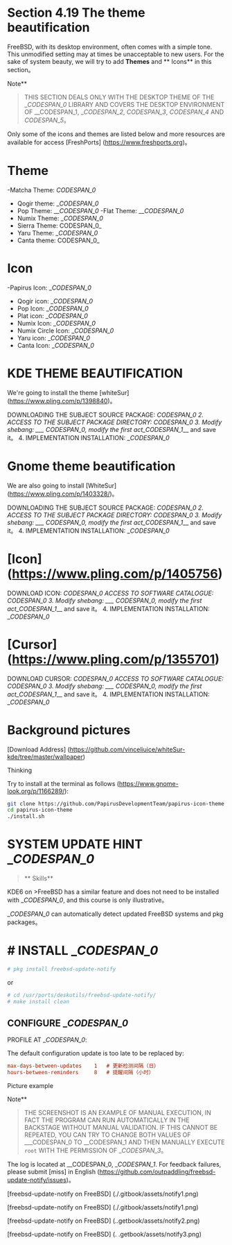 # Section 4.19 The theme beautification

FreeBSD, with its desktop environment, often comes with a simple tone. This unmodified setting may at times be unacceptable to new users. For the sake of system beauty, we will try to add **Themes** and ** Icons** in this section。

Note**
>
>THIS SECTION DEALS ONLY WITH THE DESKTOP THEME OF THE __CODESPAN_0_ LIBRARY AND COVERS THE DESKTOP ENVIRONMENT OF __CODESPAN_1, __CODESPAN_2_, _CODESPAN_3_, _CODESPAN_4_ AND _CODESPAN_5_。

Only some of the icons and themes are listed below and more resources are available for access [FreshPorts] (https://www.freshports.org)。

# Theme

-Matcha Theme: _CODESPAN_0_
- Qogir theme: __CODESPAN_0_
- Pop Theme: ___CODESPAN_0_
-Flat Theme: ___CODESPAN_0_
- Numix Theme: __CODESPAN_0_
- Sierra Theme: CODESPAN_0_
- Yaru Theme: __CODESPAN_0_
- Canta theme: CODESPAN_0_

# Icon

-Papirus Icon: __CODESPAN_0_
- Qogir icon: __CODESPAN_0_
- Pop Icon: __CODESPAN_0_
- Plat icon: __CODESPAN_0_
- Numix Icon: __CODESPAN_0_
- Numix Circle Icon: __CODESPAN_0_
- Yaru icon: __CODESPAN_0_
- Canta Icon: __CODESPAN_0_


# KDE THEME BEAUTIFICATION

We're going to install the theme [whiteSur] (https://www.pling.com/p/1398840)。

DOWNLOADING THE SUBJECT SOURCE PACKAGE: __CODESPAN_0_
2. ACCESS TO THE SUBJECT PACKAGE DIRECTORY: __CODESPAN_0_
3. Modify shebang: ___ CODESPAN_0_, modify the first act_CODESPAN_1___ and save it。
4. IMPLEMENTATION INSTALLATION: __CODESPAN_0_

# Gnome theme beautification

We are also going to install [WhiteSur] (https://www.pling.com/p/1403328/)。

DOWNLOADING THE SUBJECT SOURCE PACKAGE: __CODESPAN_0_
2. ACCESS TO THE SUBJECT PACKAGE DIRECTORY: __CODESPAN_0_
3. Modify shebang: ___ CODESPAN_0_, modify the first act_CODESPAN_1___ and save it。
4. IMPLEMENTATION INSTALLATION: __CODESPAN_0_

# [Icon] (https://www.pling.com/p/1405756)

DOWNLOAD ICON: __CODESPAN_0_
ACCESS TO SOFTWARE CATALOGUE: __CODESPAN_0_
3. Modify shebang: ___ CODESPAN_0_, modify the first act_CODESPAN_1___ and save it。
4. IMPLEMENTATION INSTALLATION: __CODESPAN_0_

# [Cursor] (https://www.pling.com/p/1355701)

DOWNLOAD CURSOR: __CODESPAN_0_
ACCESS TO SOFTWARE CATALOGUE: __CODESPAN_0_
3. Modify shebang: ___ CODESPAN_0_, modify the first act_CODESPAN_1___ and save it。
4. IMPLEMENTATION INSTALLATION: __CODESPAN_0_

# Background pictures

[Download Address] (https://github.com/vinceliuice/whiteSur-kde/tree/master/wallpaper)

Thinking

Try to install at the terminal as follows (https://www.gnome-look.org/p/1166289/):

```sh
git clone https://github.com/PapirusDevelopmentTeam/papirus-icon-theme
cd papirus-icon-theme
./install.sh
```

# SYSTEM UPDATE HINT __CODESPAN_0_

>** Skills**
>
KDE6 on >FreeBSD has a similar feature and does not need to be installed with __CODESPAN_0_, and this course is only illustrative。


__CODESPAN_0_ can automatically detect updated FreeBSD systems and pkg packages。

# # INSTALL __CODESPAN_0_

```sh
# pkg install freebsd-update-notify
```

or

```sh
# cd /usr/ports/deskutils/freebsd-update-notify/
# make install clean
```

## CONFIGURE __CODESPAN_0_

PROFILE AT __CODESPAN_0_:

The default configuration update is too late to be replaced by:

```ini
max-days-between-updates    1   # 更新检测间隔（日）      
hours-between-reminders     8   # 提醒间隔（小时）
```

Picture example


Note**
>
>THE SCREENSHOT IS AN EXAMPLE OF MANUAL EXECUTION, IN FACT THE PROGRAM CAN RUN AUTOMATICALLY IN THE BACKSTAGE WITHOUT MANUAL VALIDATION. IF THIS CANNOT BE REPEATED, YOU CAN TRY TO CHANGE BOTH VALUES OF ___CODESPAN_0 TO __CODESPAN_1 AND THEN MANUALLY EXECUTE `root` WITH THE PERMISSION OF __CODESPAN_3_。

The log is located at __CODESPAN_0, __CODESPAN_1_. For feedback failures, please submit [miss] in English (https://github.com/outpaddling/freebsd-update-notify/issues)。


[freebsd-update-notify on FreeBSD] (./.gitbook/assets/notify1.png)

[freebsd-update-notify on FreeBSD] (./.gitbook/assets/notify1.png)


[freebsd-update-notify on FreeBSD] (..getbook/assets/notify2.png)

[freebsd-update-notify on FreeBSD] (. .getbook/assets/notify3.png)

